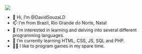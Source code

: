 <img src="https://raw.githubusercontent.com/gist/DavidSouzaLD/89b865ba488c09a977b1ad0530a95fa2/raw/0e934b4328d61a89a244dd2bf42ffe6ea530da72/Mobile%20(1).svg">

- 👋 Hi, I’m @DavidSouzaLD
- 📫 I'm from Brazil, Rio Grande do Norte, Natal
- 👀 I'm interested in learning and delving into several different programming languages.
- 🌱 I’m currently learning HTML, CSS, JS, SQL and PHP.
- 🐱‍👤 I like to program games in my spare time.

<!---
DavidSouzaLD/DavidSouzaLD is a ✨ special ✨ repository because its `README.md` (this file) appears on your GitHub profile.
You can click the Preview link to take a look at your changes.
--->
